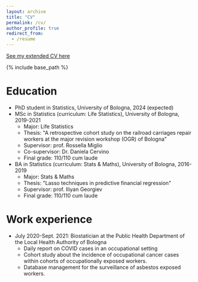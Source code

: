 ```yaml
---
layout: archive
title: "CV"
permalink: /cv/
author_profile: true
redirect_from:
  - /resume
---
```


[See my extended CV here](https://romenti.github.io/files/RiccardoOmenti_CV.pdf) 


{% include base_path %}


Education
======
* PhD student in Statistics, University of Bologna, 2024 (expected)
* MSc in Statistics (curriculum: Life Statistics), University of Bologna, 2019-2021
     * Major: Life Statistics
     * Thesis: "A retrospective cohort study on the railroad carriages repair workers at the major revision workshop (OGR) of Bologna"
     * Supervisor: prof. Rossella Miglio 
     * Co-supervisor: Dr. Daniela Cervino
     * Final grade: 110/110 cum laude
* BA in Statistics (curriculum: Stats & Maths), University of Bologna, 2016-2019
     * Major: Stats & Maths
     * Thesis: "Lasso techniques in predictive financial regression"
     * Supervisor: prof. Iliyan Georgiev
     * Final grade: 110/110 cum laude



Work experience
======
* July 2020-Sept. 2021: Biostatician at the Public Health Department of the Local Health Authority of Bologna
  * Daily report on COVID cases in an occupational setting
  * Cohort study about the incidence of occupational cancer cases within cohorts of occupationally exposed workers.
  * Database management for the surveillance of asbestos exposed workers.


  


